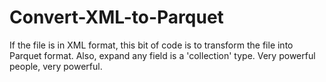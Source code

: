 # Convert-XML-to-Parquet
If the file is in XML format, this bit of code is to transform the file into Parquet format. Also, expand any field is a 'collection' type. 
Very powerful people, very powerful.
